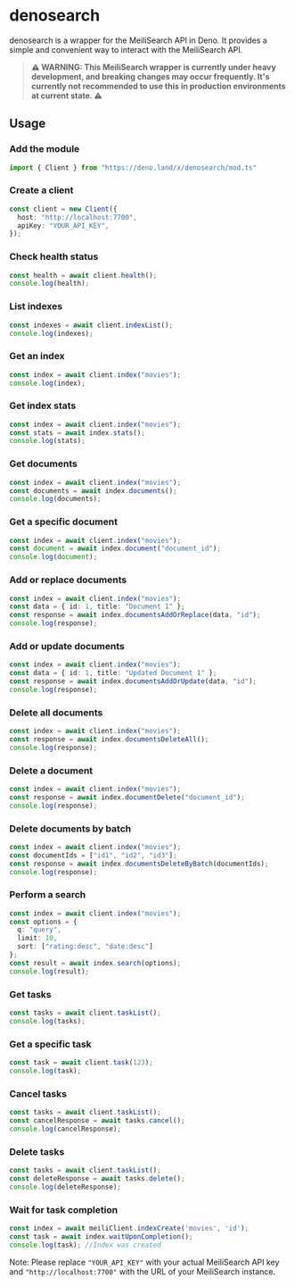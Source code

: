 # denosearch
denosearch is a wrapper for the MeiliSearch API in Deno. It provides a simple and convenient way to interact with the MeiliSearch API.

> **⚠️ WARNING: This MeiliSearch wrapper is currently under heavy development, and breaking changes may occur frequently. It's currently not recommended to use this in production environments at current state. ⚠️**

## Usage

### Add the module

```typescript
import { Client } from "https://deno.land/x/denosearch/mod.ts"
```

### Create a client

```typescript
const client = new Client({
  host: "http://localhost:7700",
  apiKey: "YOUR_API_KEY",
});
```

### Check health status

```typescript
const health = await client.health();
console.log(health);
```

### List indexes

```typescript
const indexes = await client.indexList();
console.log(indexes);
```

### Get an index

```typescript
const index = await client.index("movies");
console.log(index);
```

### Get index stats

```typescript
const index = await client.index("movies");
const stats = await index.stats();
console.log(stats);
```

### Get documents

```typescript
const index = await client.index("movies");
const documents = await index.documents();
console.log(documents);
```

### Get a specific document

```typescript
const index = await client.index("movies");
const document = await index.document("document_id");
console.log(document);
```

### Add or replace documents

```typescript
const index = await client.index("movies");
const data = { id: 1, title: "Document 1" };
const response = await index.documentsAddOrReplace(data, "id");
console.log(response);
```

### Add or update documents

```typescript
const index = await client.index("movies");
const data = { id: 1, title: "Updated Document 1" };
const response = await index.documentsAddOrUpdate(data, "id");
console.log(response);
```

### Delete all documents

```typescript
const index = await client.index("movies");
const response = await index.documentsDeleteAll();
console.log(response);
```

### Delete a document

```typescript
const index = await client.index("movies");
const response = await index.documentDelete("document_id");
console.log(response);
```

### Delete documents by batch

```typescript
const index = await client.index("movies");
const documentIds = ["id1", "id2", "id3"];
const response = await index.documentsDeleteByBatch(documentIds);
console.log(response);
```

### Perform a search

```typescript
const index = await client.index("movies");
const options = { 
  q: "query", 
  limit: 10, 
  sort: ["rating:desc", "date:desc"] 
};
const result = await index.search(options);
console.log(result);
```

### Get tasks

```typescript
const tasks = await client.taskList();
console.log(tasks);
```

### Get a specific task

```typescript
const task = await client.task(123);
console.log(task);
```

### Cancel tasks

```typescript
const tasks = await client.taskList();
const cancelResponse = await tasks.cancel();
console.log(cancelResponse);
```

### Delete tasks

```typescript
const tasks = await client.taskList();
const deleteResponse = await tasks.delete();
console.log(deleteResponse);
```

### Wait for task completion

```typescript
const index = await meiliClient.indexCreate('movies', 'id');
const task = await index.waitUponCompletion();
console.log(task); //Index was created
```

Note: Please replace `"YOUR_API_KEY"` with your actual MeiliSearch API key and `"http://localhost:7700"` with the URL of your MeiliSearch instance.
